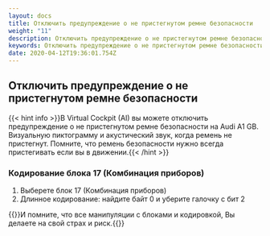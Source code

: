 ```yaml
---
layout: docs
title: Отключить предупреждение о не пристегнутом ремне безопасности
weight: "11"
description: Отключить предупреждение о не пристегнутом ремне безопасности
keywords: Отключить предупреждение о не пристегнутом ремне безопасности
date: 2020-04-12T19:36:01.754Z
---
```

## Отключить предупреждение о не пристегнутом ремне безопасности

{{< hint info >}}В Virtual Cockpit (AI) вы можете отключить предупреждение о не пристегнутом ремне безопасности на Audi A1 GB. Визуальную пиктограмму и акустический звук, когда ремень не пристегнут. Помните, что ремень безопасности нужно всегда пристегивать если вы в движении.{{< /hint >}}

### **Кодирование блока 17 (Комбинация приборов)**

1. Выберете блок 17 (Комбинация приборов)
2. Длинное кодирование: найдите байт 0 и уберите галочку с бит 2

{{<hint danger>}}И помните, что все манипуляции с блоками и кодировкой, Вы делаете на свой страх и риск.{{</hint>}}